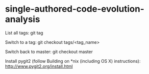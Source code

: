 single-authored-code-evolution-analysis
=======================================

List all tags: git tag

Switch to a tag: git checkout tags/<tag_name>

Switch back to master: git checkout master

Install pygit2 (follow Building on *nix (including OS X) instructions): http://www.pygit2.org/install.html
